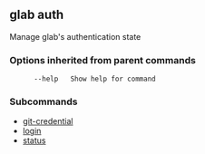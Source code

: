 ## glab auth

Manage glab's authentication state

### Options inherited from parent commands

```
      --help   Show help for command
```

### Subcommands

- [git-credential](git-credential.md)
- [login](login.md)
- [status](status.md)

